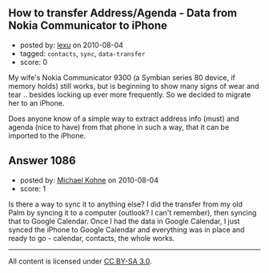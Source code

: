 ## How to transfer Address/Agenda - Data from Nokia Communicator to iPhone

- posted by: [lexu](https://stackexchange.com/users/-1/205-lexu) on 2010-08-04
- tagged: `contacts`, `sync`, `data-transfer`
- score: 0

<p>My wife's Nokia Communicator 9300 (a Symbian series 80 device, if memory holds) still works, but is beginning to show many signs of wear and tear .. besides locking up ever more frequently. So we decided to migrate her to an iPhone.</p>

<p>Does anyone know of a simple way to extract address info (must) and agenda (nice to have) from that phone in such a way, that it can be imported to the iPhone. </p>



## Answer 1086

- posted by: [Michael Kohne](https://stackexchange.com/users/-1/123-michael-kohne) on 2010-08-04
- score: 1

<p>Is there a way to sync it to anything else? I did the transfer from my old Palm by syncing it to a computer (outlook? I can't remember), then syncing that to Google Calendar. Once I had the data in Google Calendar, I just synced the iPhone to Google Calendar and everything was in place and ready to go - calendar, contacts, the whole works. </p>




---

All content is licensed under [CC BY-SA 3.0](https://creativecommons.org/licenses/by-sa/3.0/).
